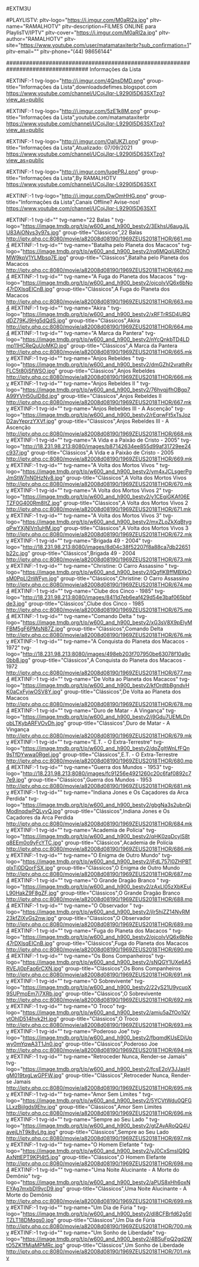 #EXTM3U
 
#PLAYLISTV: pltv-logo="https://i.imgur.com/M0aRl2a.jpg" pltv-name="RAMALHOTV" pltv-description=FILMES ONLINE para PlaylisTV/IPTV" pltv-cover="https://i.imgur.com/M0aRl2a.jpg" pltv-author="RAMALHOTV" pltv-site="https://www.youtube.com/user/matamataxiterbr?sub_confirmation=1" pltv-email="" pltv-phone="(44) 98656144"
 
################################################################################# Informações da Lista
 
#EXTINF:-1 tvg-logo="http://i.imgur.com/4QnsDMD.png" group-title="Informações da Lista",downloadsdefimes.blogspot.com https://www.youtube.com/channel/UCojJlqr-L9290l5D63SXTzg?view_as=public
 
#EXTINF:-1 tvg-logo="http://i.imgur.com/5zE1k8M.png" group-title="Informações da Lista",youtube.com/matamataxiterbr https://www.youtube.com/channel/UCojJlqr-L9290l5D63SXTzg?view_as=public
 
#EXTINF:-1 tvg-logo="http://i.imgur.com/OalUKZI.png" group-title="Informações da Lista",Atualizado: 07/09/2021 https://www.youtube.com/channel/UCojJlqr-L9290l5D63SXTzg?view_as=public
 
#EXTINF:-1 tvg-logo="http://i.imgur.com/luqePRJ.png" group-title="Informações da Lista",By RAMALHOTV 
https://www.youtube.com/channel/UCojJlqr-L9290l5D63SXT
 
#EXTINF:-1 tvg-logo="http://i.imgur.com/DwOmHHG.png" group-title="Informações da Lista",Canais Offline? Avise-nos!
https://www.youtube.com/channel/UCojJlqr-L9290l5D63SXT



#EXTINF:-1 tvg-id="" tvg-name="22 Balas " tvg-logo="https://image.tmdb.org/t/p/w600_and_h900_bestv2/3EkhsU6augJjLU83AiONvs3y97s.jpg" group-title="Clássicos",22 Balas 
http://iptv.qhq.cc:8080/movie/a82008d08190/1969ZEUS2018THOR/661.mp4
#EXTINF:-1 tvg-id="" tvg-name="Batalha pelo Planeta dos Macacos" tvg-logo="https://image.tmdb.org/t/p/w600_and_h900_bestv2/rq6MQqiUR0hOMW9kpV1YLMbsq7E.jpg" group-title="Clássicos",Batalha pelo Planeta dos Macacos
http://iptv.qhq.cc:8080/movie/a82008d08190/1969ZEUS2018THOR/662.mp4
#EXTINF:-1 tvg-id="" tvg-name="A Fuga do Planeta dos Macacos " tvg-logo="https://image.tmdb.org/t/p/w600_and_h900_bestv2/ojcoIvVQ6x6bNo47rDXlsqEICnB.jpg" group-title="Clássicos",A Fuga do Planeta dos Macacos 
http://iptv.qhq.cc:8080/movie/a82008d08190/1969ZEUS2018THOR/663.mp4
#EXTINF:-1 tvg-id="" tvg-name="Akira " tvg-logo="https://image.tmdb.org/t/p/w600_and_h900_bestv2/xRFTrRSD4URQdDZ79KJ9Hg5dQdS.jpg" group-title="Clássicos",Akira 
http://iptv.qhq.cc:8080/movie/a82008d08190/1969ZEUS2018THOR/664.mp4
#EXTINF:-1 tvg-id="" tvg-name="A Marca da Pantera" tvg-logo="https://image.tmdb.org/t/p/w600_and_h900_bestv2/nYcQnkbTD4LDmp11HCReQuUoMKD.jpg" group-title="Clássicos",A Marca da Pantera
http://iptv.qhq.cc:8080/movie/a82008d08190/1969ZEUS2018THOR/665.mkv
#EXTINF:-1 tvg-id="" tvg-name="Anjos Rebeldes " tvg-logo="https://image.tmdb.org/t/p/w600_and_h900_bestv2/dmGZhI2vrathRvFLC5t80jSfWSO.jpg" group-title="Clássicos",Anjos Rebeldes 
http://iptv.qhq.cc:8080/movie/a82008d08190/1969ZEUS2018THOR/666.mkv
#EXTINF:-1 tvg-id="" tvg-name="Anjos Rebeldes II " tvg-logo="https://image.tmdb.org/t/p/w600_and_h900_bestv2/76hvqjjfhOBgp7A99YVH50uID8d.jpg" group-title="Clássicos",Anjos Rebeldes II 
http://iptv.qhq.cc:8080/movie/a82008d08190/1969ZEUS2018THOR/667.mkv
#EXTINF:-1 tvg-id="" tvg-name="Anjos Rebeldes III - A Ascenção" tvg-logo="https://image.tmdb.org/t/p/w600_and_h900_bestv2/rEqrwFt5xTsJozD2avYeprzYXVf.jpg" group-title="Clássicos",Anjos Rebeldes III - A Ascenção
http://iptv.qhq.cc:8080/movie/a82008d08190/1969ZEUS2018THOR/668.mkv
#EXTINF:-1 tvg-id="" tvg-name="A Vida e a Paixão de Cristo - 2005" tvg-logo="http://18.231.98.213:8080/images/b87142634ee855d99af31729ee24c937.jpg" group-title="Clássicos",A Vida e a Paixão de Cristo - 2005
http://iptv.qhq.cc:8080/movie/a82008d08190/1969ZEUS2018THOR/669.mkv
#EXTINF:-1 tvg-id="" tvg-name="A Volta dos Mortos Vivos " tvg-logo="https://image.tmdb.org/t/p/w600_and_h900_bestv2/ym4xJCLsgerPgJmStW7nN0HzNv8.jpg" group-title="Clássicos",A Volta dos Mortos Vivos 
http://iptv.qhq.cc:8080/movie/a82008d08190/1969ZEUS2018THOR/670.mkv
#EXTINF:-1 tvg-id="" tvg-name="A Volta dos Mortos Vivos 2" tvg-logo="https://image.tmdb.org/t/p/w600_and_h900_bestv2/y1CEgiGKAf06ETZF0G400Rm8ItZ.jpg" group-title="Clássicos",A Volta dos Mortos Vivos 2
http://iptv.qhq.cc:8080/movie/a82008d08190/1969ZEUS2018THOR/671.mkv
#EXTINF:-1 tvg-id="" tvg-name="A Volta dos Mortos Vivos 3" tvg-logo="https://image.tmdb.org/t/p/w600_and_h900_bestv2/mxZLoZkXqBtygqPwYXjNIVn1uHM.jpg" group-title="Clássicos",A Volta dos Mortos Vivos 3
http://iptv.qhq.cc:8080/movie/a82008d08190/1969ZEUS2018THOR/672.mkv
#EXTINF:-1 tvg-id="" tvg-name="Brigada 49 - 2004" tvg-logo="http://18.231.98.213:8080/images/8d04c38f52207f8a88ca7db22651b22c.jpg" group-title="Clássicos",Brigada 49 - 2004
http://iptv.qhq.cc:8080/movie/a82008d08190/1969ZEUS2018THOR/673.mkv
#EXTINF:-1 tvg-id="" tvg-name="Christine: O Carro Assassino " tvg-logo="https://image.tmdb.org/t/p/w600_and_h900_bestv2/lQgflKBffMBXkOsM0PpLl2nWFyn.jpg" group-title="Clássicos",Christine: O Carro Assassino 
http://iptv.qhq.cc:8080/movie/a82008d08190/1969ZEUS2018THOR/674.mp4
#EXTINF:-1 tvg-id="" tvg-name="Clube dos Cinco - 1985" tvg-logo="http://18.231.98.213:8080/images/8411d7eb6eaf429d54e3baf065bbfde3.jpg" group-title="Clássicos",Clube dos Cinco - 1985
http://iptv.qhq.cc:8080/movie/a82008d08190/1969ZEUS2018THOR/675.mp4
#EXTINF:-1 tvg-id="" tvg-name="Comando Delta " tvg-logo="https://image.tmdb.org/t/p/w600_and_h900_bestv2/xG3sV8X9pEIyMFBM5gF6PMsN87Z.jpg" group-title="Clássicos",Comando Delta 
http://iptv.qhq.cc:8080/movie/a82008d08190/1969ZEUS2018THOR/676.mkv
#EXTINF:-1 tvg-id="" tvg-name="A Conquista do Planeta dos Macacos - 1972" tvg-logo="http://18.231.98.213:8080/images/498eb203f707950be63078f10a9c0bb8.jpg" group-title="Clássicos",A Conquista do Planeta dos Macacos - 1972
http://iptv.qhq.cc:8080/movie/a82008d08190/1969ZEUS2018THOR/677.mp4
#EXTINF:-1 tvg-id="" tvg-name="De Volta ao Planeta dos Macacos" tvg-logo="https://image.tmdb.org/t/p/w600_and_h900_bestv2/kfOrdtbBgndvHK0aCxFyjwOSV8Y.jpg" group-title="Clássicos",De Volta ao Planeta dos Macacos
http://iptv.qhq.cc:8080/movie/a82008d08190/1969ZEUS2018THOR/678.mp4
#EXTINF:-1 tvg-id="" tvg-name="Duro de Matar - A Vingança" tvg-logo="https://image.tmdb.org/t/p/w600_and_h900_bestv2/j9Gdu7UEMLDnobLTKybARFVOvDh.jpg" group-title="Clássicos",Duro de Matar - A Vingança
http://iptv.qhq.cc:8080/movie/a82008d08190/1969ZEUS2018THOR/679.mkv
#EXTINF:-1 tvg-id="" tvg-name="E.T. - O Extra-Terrestre" tvg-logo="https://image.tmdb.org/t/p/w600_and_h900_bestv2/dpZgltWnLfFQn9sTfDYwwa0RgeI.jpg" group-title="Clássicos",E.T. - O Extra-Terrestre
http://iptv.qhq.cc:8080/movie/a82008d08190/1969ZEUS2018THOR/680.mp4
#EXTINF:-1 tvg-id="" tvg-name="Guerra dos Mundos - 1953" tvg-logo="http://18.231.98.213:8080/images/fc91256e4921260c20c6faf0892c77e9.jpg" group-title="Clássicos",Guerra dos Mundos - 1953
http://iptv.qhq.cc:8080/movie/a82008d08190/1969ZEUS2018THOR/681.mkv
#EXTINF:-1 tvg-id="" tvg-name="Indiana Jones e Os Caçadores da Arca Perdida" tvg-logo="https://image.tmdb.org/t/p/w600_and_h900_bestv2/gbgNa3s2ubnQjModlnqdwPQLyvQ.jpg" group-title="Clássicos",Indiana Jones e Os Caçadores da Arca Perdida
http://iptv.qhq.cc:8080/movie/a82008d08190/1969ZEUS2018THOR/684.mkv
#EXTINF:-1 tvg-id="" tvg-name="Academia de Polícia" tvg-logo="https://image.tmdb.org/t/p/w600_and_h900_bestv2/qHK0zqDcylS8tq8EEm0o9yFcYTC.jpg" group-title="Clássicos",Academia de Polícia
http://iptv.qhq.cc:8080/movie/a82008d08190/1969ZEUS2018THOR/686.mkv
#EXTINF:-1 tvg-id="" tvg-name="O Enigma de Outro Mundo" tvg-logo="https://image.tmdb.org/t/p/w600_and_h900_bestv2/jFdL757I0ZHPBTqlxTj0DQorFSX.jpg" group-title="Clássicos",O Enigma de Outro Mundo
http://iptv.qhq.cc:8080/movie/a82008d08190/1969ZEUS2018THOR/687.mp4
#EXTINF:-1 tvg-id="" tvg-name="O Grande Dragão Branco " tvg-logo="https://image.tmdb.org/t/p/w600_and_h900_bestv2/zAxLl05zXbKEujL90HakZ9F8gZF.jpg" group-title="Clássicos",O Grande Dragão Branco 
http://iptv.qhq.cc:8080/movie/a82008d08190/1969ZEUS2018THOR/688.mp4
#EXTINF:-1 tvg-id="" tvg-name="O Observador " tvg-logo="https://image.tmdb.org/t/p/w600_and_h900_bestv2/jIr5hjZZ14NyRM23kfZlXvGs2nw.jpg" group-title="Clássicos",O Observador 
http://iptv.qhq.cc:8080/movie/a82008d08190/1969ZEUS2018THOR/689.mp4
#EXTINF:-1 tvg-id="" tvg-name="Fuga do Planeta dos Macacos " tvg-logo="https://image.tmdb.org/t/p/w600_and_h900_bestv2/ojcoIvVQ6x6bNo47rDXlsqEICnB.jpg" group-title="Clássicos",Fuga do Planeta dos Macacos 
http://iptv.qhq.cc:8080/movie/a82008d08190/1969ZEUS2018THOR/690.mp4
#EXTINF:-1 tvg-id="" tvg-name="Os Bons Companheiros" tvg-logo="https://image.tmdb.org/t/p/w600_and_h900_bestv2/sNQGY1UXe6A5RVEJj0pFao6rCXN.jpg" group-title="Clássicos",Os Bons Companheiros
http://iptv.qhq.cc:8080/movie/a82008d08190/1969ZEUS2018THOR/691.mkv
#EXTINF:-1 tvg-id="" tvg-name="O Sobrevivente" tvg-logo="https://image.tmdb.org/t/p/w600_and_h900_bestv2/22yS21U9ycuoX9SUPmoEm7i7XRb.jpg" group-title="Clássicos",O Sobrevivente
http://iptv.qhq.cc:8080/movie/a82008d08190/1969ZEUS2018THOR/692.mkv
#EXTINF:-1 tvg-id="" tvg-name="O Troco" tvg-logo="https://image.tmdb.org/t/p/w600_and_h900_bestv2/amiu5aZfOo1QVvtOhID514hvk2H.jpg" group-title="Clássicos",O Troco
http://iptv.qhq.cc:8080/movie/a82008d08190/1969ZEUS2018THOR/693.mkv
#EXTINF:-1 tvg-id="" tvg-name="Poderoso Joe" tvg-logo="https://image.tmdb.org/t/p/w600_and_h900_bestv2/fbqmdKUsEDiUpwy0mYqwA3T1Jn0.jpg" group-title="Clássicos",Poderoso Joe
http://iptv.qhq.cc:8080/movie/a82008d08190/1969ZEUS2018THOR/694.mkv
#EXTINF:-1 tvg-id="" tvg-name="Retroceder Nunca, Render-se Jamais" tvg-logo="https://image.tmdb.org/t/p/w600_and_h900_bestv2/fcsE2oV3JJasHgM019txgLwGPFW.jpg" group-title="Clássicos",Retroceder Nunca, Render-se Jamais
http://iptv.qhq.cc:8080/movie/a82008d08190/1969ZEUS2018THOR/695.mkv
#EXTINF:-1 tvg-id="" tvg-name="Amor Sem Limites " tvg-logo="https://image.tmdb.org/t/p/w600_and_h900_bestv2/5YCVtWdu0QFGLLxzBijlgds9Ehv.jpg" group-title="Clássicos",Amor Sem Limites 
http://iptv.qhq.cc:8080/movie/a82008d08190/1969ZEUS2018THOR/696.mkv
#EXTINF:-1 tvg-id="" tvg-name="Sempre ao Seu Lado " tvg-logo="https://image.tmdb.org/t/p/w600_and_h900_bestv2/gtZAyARoQQ4UavejLhT9k8vLitg.jpg" group-title="Clássicos",Sempre ao Seu Lado 
http://iptv.qhq.cc:8080/movie/a82008d08190/1969ZEUS2018THOR/697.mkv
#EXTINF:-1 tvg-id="" tvg-name="O Homem Elefante " tvg-logo="https://image.tmdb.org/t/p/w600_and_h900_bestv2/yJ0CxSmsIQ9QAxNttEPT9KPl4t5.jpg" group-title="Clássicos",O Homem Elefante 
http://iptv.qhq.cc:8080/movie/a82008d08190/1969ZEUS2018THOR/698.mp4
#EXTINF:-1 tvg-id="" tvg-name="Uma Noite Alucinante - A Morte do Demônio" tvg-logo="https://image.tmdb.org/t/p/w600_and_h900_bestv2/aPUS8xHh6oxNEYAg7mxbDI9vcD9.jpg" group-title="Clássicos",Uma Noite Alucinante - A Morte do Demônio
http://iptv.qhq.cc:8080/movie/a82008d08190/1969ZEUS2018THOR/699.mkv
#EXTINF:-1 tvg-id="" tvg-name="Um Dia de Fúria " tvg-logo="https://image.tmdb.org/t/p/w600_and_h900_bestv2/dI8CFBrfd62g5tlTZLT18DMqgs0.jpg" group-title="Clássicos",Um Dia de Fúria 
http://iptv.qhq.cc:8080/movie/a82008d08190/1969ZEUS2018THOR/700.mkv
#EXTINF:-1 tvg-id="" tvg-name="Um Sonho de Liberdade" tvg-logo="https://image.tmdb.org/t/p/w600_and_h900_bestv2/4BSuFpQ2gd2WtO5ZK1fMjaMPMRc.jpg" group-title="Clássicos",Um Sonho de Liberdade
http://iptv.qhq.cc:8080/movie/a82008d08190/1969ZEUS2018THOR/701.mkv

